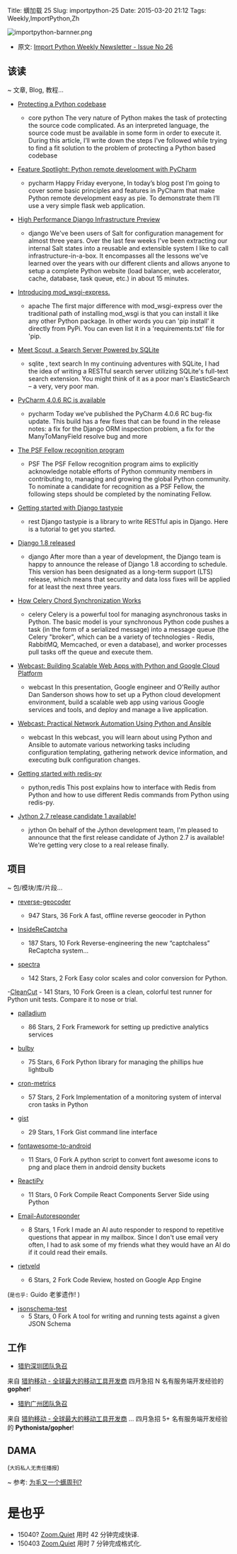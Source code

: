 Title: 蠎加载 25
Slug: importpython-25
Date: 2015-03-20 21:12
Tags: Weekly,ImportPython,Zh 

![importpython-barnner.png](http://zoomq.qiniudn.com/ZQCollection/snap/importpython-barnner.png?imageView2/2/h/210)


- 原文: [Import Python Weekly Newsletter - Issue No 26](http://importpython.com/newsletter/no/26/)

## 该读
~ 文章, Blog, 教程...


- [Protecting a Python codebase](http://bits.citrusbyte.com/protecting-a-python-codebase/)
    + core python
The very nature of Python makes the task of protecting the source code complicated. As an interpreted language, the source code must be available in some form in order to execute it. During this article, I’ll write down the steps I’ve followed while trying to find a fit solution to the problem of protecting a Python based codebase

- [Feature Spotlight: Python remote development with PyCharm](http://feedproxy.google.com/~r/Pycharm/~3/ObAFl6CPM8w/)
    + pycharm
Happy Friday everyone, In today’s blog post I’m going to cover some basic principles and features in PyCharm that make Python remote development easy as pie. To demonstrate them I’ll use a very simple flask web application.

- [High Performance Django Infrastructure Preview](http://feedproxy.google.com/~r/LincolnLoop/~3/iorgEgsweiQ/)
    + django
We've been users of Salt for configuration management for almost three years. Over the last few weeks I've been extracting our internal Salt states into a reusable and extensible system I like to call infrastructure-in-a-box. It encompasses all the lessons we've learned over the years with our different clients and allows anyone to setup a complete Python website (load balancer, web accelerator, cache, database, task queue, etc.) in about 15 minutes.

- [Introducing mod_wsgi-express.](http://blog.dscpl.com.au/2015/04/introducing-modwsgi-express.html)
    + apache
The first major difference with mod_wsgi-express over the traditional path of installing mod_wsgi is that you can install it like any other Python package. In other words you can 'pip install' it directly from PyPi. You can even list it in a 'requirements.txt' file for 'pip.

- [Meet Scout, a Search Server Powered by SQLite](http://charlesleifer.com/blog/meet-scout-a-search-server-powered-by-sqlite/)
    + sqlite
,
text search
In my continuing adventures with SQLite, I had the idea of writing a RESTful search server utilizing SQLite's full-text search extension. You might think of it as a poor man's ElasticSearch – a very, very poor man.

- [PyCharm 4.0.6 RC is available](http://feedproxy.google.com/~r/Pycharm/~3/zqHWETobnx8/)
    + pycharm
Today we’ve published the PyCharm 4.0.6 RC bug-fix update. This build has a few fixes that can be found in the release notes: a fix for the Django ORM inspection problem, a fix for the ManyToManyField resolve bug and more

- [The PSF Fellow recognition program](http://feedproxy.google.com/~r/PythonSoftwareFoundationNews/~3/wC01hCZ8GtY/for-shes-jolly-good-psf-fellow.html)
    + PSF
The PSF Fellow recognition program aims to explicitly acknowledge notable efforts of Python community members in contributing to, managing and growing the global Python community. To nominate a candidate for recognition as a PSF Fellow, the following steps should be completed by the nominating Fellow.

- [Getting started with Django tastypie](http://agiliq.com/blog/2015/03/getting-started-with-django-tastypie/)
    + rest
Django tastypie is a library to write RESTful apis in Django. Here is a tutorial to get you started.

- [Django 1.8 released](https://www.djangoproject.com/weblog/2015/apr/01/release-18-final/)
    + django
After more than a year of development, the Django team is happy to announce the release of Django 1.8 according to schedule. This version has been designated as a long-term support (LTS) release, which means that security and data loss fixes will be applied for at least the next three years.

- [How Celery Chord Synchronization Works](http://blog.untrod.com/2015/03/how-celery-chord-synchronization-works.html)
    + celery
Celery is a powerful tool for managing asynchronous tasks in Python. The basic model is your synchronous Python code pushes a task (in the form of a serialized message) into a message queue (the Celery "broker", which can be a variety of technologies - Redis, RabbitMQ, Memcached, or even a database), and worker processes pull tasks off the queue and execute them.

- [Webcast: Building Scalable Web Apps with Python and Google Cloud Platform](http://www.oreilly.com/pub/e/3388)
    + webcast
In this presentation, Google engineer and O'Reilly author Dan Sanderson shows how to set up a Python cloud development environment, build a scalable web app using various Google services and tools, and deploy and manage a live application.

- [Webcast: Practical Network Automation Using Python and Ansible](http://www.oreilly.com/pub/e/3386)
    + webcast
In this webcast, you will learn about using Python and Ansible to automate various networking tasks including configuration templating, gathering network device information, and executing bulk configuration changes.

- [Getting started with redis-py](http://agiliq.com/blog/2015/03/getting-started-with-redis-py/)
    + python,redis
This post explains how to interface with Redis from Python and how to use different Redis commands from Python using redis-py.

- [Jython 2.7 release candidate 1 available!](http://fwierzbicki.blogspot.com/2015/03/jython-27-release-candidate-1-available.html)
    + jython
On behalf of the Jython development team, I'm pleased to announce that the first release candidate of Jython 2.7 is available! We're getting very close to a real release finally. 




## 项目
~ 包/模块/库/片段...

- [reverse-geocoder](https://github.com/thampiman/reverse-geocoder)
    - 947 Stars, 36 Fork
A fast, offline reverse geocoder in Python

- [InsideReCaptcha](https://github.com/ReCaptchaReverser/InsideReCaptcha)
    - 187 Stars, 10 Fork
Reverse-engineering the new “captchaless” ReCaptcha system...

- [spectra](https://github.com/jsvine/spectra)
    - 142 Stars, 2 Fork
Easy color scales and color conversion for Python.

-[CleanCut](https://github.com/CleanCut/green)
    - 141 Stars, 10 Fork
Green is a clean, colorful test runner for Python unit tests. Compare it to nose or trial.

- [palladium](https://github.com/ottogroup/palladium)
    - 86 Stars, 2 Fork
Framework for setting up predictive analytics services

- [bulby](https://github.com/sontek/bulby)
    - 75 Stars, 6 Fork
Python library for managing the phillips hue lightbulb

- [cron-metrics](https://github.com/manugarri/cron-metrics)
    - 57 Stars, 2 Fork
Implementation of a monitoring system of interval cron tasks in Python

- [gist](https://github.com/jdowner/gist)
    - 29 Stars, 1 Fork
Gist command line interface

- [fontawesome-to-android](https://github.com/deepankarb/fontawesome-to-android)
    - 11 Stars, 0 Fork
A python script to convert font awesome icons to png and place them in android density buckets

- [ReactiPy](https://github.com/logandhead/ReactiPy)
    - 11 Stars, 0 Fork
Compile React Components Server Side using Python

- [Email-Autoresponder](https://github.com/SlightlyCyborg/Email-Autoresponder)
    - 8 Stars, 1 Fork
I made an AI auto responder to respond to repetitive questions that appear in my mailbox. Since I don't use email very often, I had to ask some of my friends what they would have an AI do if it could read their emails.

- [rietveld](https://github.com/rietveld-codereview/rietveld) 
    - 6 Stars, 2 Fork
Code Review, hosted on Google App Engine

(`是也乎:`
Guido 老爹遗作!
)

- [jsonschema-test](https://github.com/kylef/jsonschema-test)
    - 5 Stars, 0 Fork
A tool for writing and running tests against a given JSON Schema 



## 工作

- [猎豹深圳团队急召](https://github.com/cheetahmobile/CMBM/wiki/BmSzHr)

来自 [猎豹移动 - 全球最大的移动工具开发商](http://www.cmcm.com/zh-cn/cm-backup/) 
四月急招 N 名有服务端开发经验的 **gopher**!


- [猎豹广州团队急召](https://github.com/cheetahmobile/CMBM/wiki/BmGzHr)

来自 [猎豹移动 - 全球最大的移动工具开发商](http://www.cmcm.com/zh-cn/cm-backup/) ...
四月急招 5+ 名有服务端开发经验的 **Pythonista/gopher**!

## DAMA
(`大妈私人无责任播报`)

~ 参考: [为毛又一个蠎周刊?](importpython-why)


# 是也乎

- 15040? [Zoom.Quiet](http://zoomquiet.io) 用时 42 分钟完成快译.
- 150403 [Zoom.Quiet](http://zoomquiet.io) 用时 7 分钟完成格式化.
